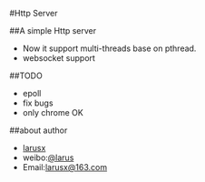 #Http Server

##A simple Http server
*	Now it support multi-threads base on pthread.	
*	websocket support

##TODO
* epoll 
* fix bugs
* only chrome OK

##about author
* [larusx](http://posix.sinaapp.com)
* weibo:[@larus](http://weibo.com/larus)
* Email:larusx@163.com
